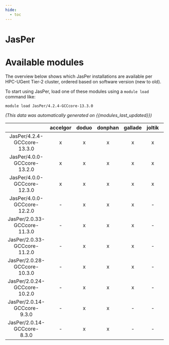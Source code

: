 ```yaml
---
hide:
  - toc
---
```


JasPer
======

# Available modules


The overview below shows which JasPer installations are available per HPC-UGent Tier-2 cluster, ordered based on software version (new to old).

To start using JasPer, load one of these modules using a `module load` command like:

```shell
module load JasPer/4.2.4-GCCcore-13.3.0
```

*(This data was automatically generated on {{modules_last_updated}})*  

| |accelgor|doduo|donphan|gallade|joltik|shinx|skitty|
| :---: | :---: | :---: | :---: | :---: | :---: | :---: | :---: |
|JasPer/4.2.4-GCCcore-13.3.0|x|x|x|x|x|x|x|
|JasPer/4.0.0-GCCcore-13.2.0|x|x|x|x|x|x|x|
|JasPer/4.0.0-GCCcore-12.3.0|x|x|x|x|x|x|x|
|JasPer/4.0.0-GCCcore-12.2.0|-|x|x|x|-|-|-|
|JasPer/2.0.33-GCCcore-11.3.0|-|x|x|x|-|x|-|
|JasPer/2.0.33-GCCcore-11.2.0|-|x|x|x|-|-|-|
|JasPer/2.0.28-GCCcore-10.3.0|-|x|x|x|-|-|-|
|JasPer/2.0.24-GCCcore-10.2.0|-|x|x|x|-|-|-|
|JasPer/2.0.14-GCCcore-9.3.0|-|x|x|-|-|-|-|
|JasPer/2.0.14-GCCcore-8.3.0|-|x|x|-|-|-|-|
